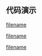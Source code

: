 <h2>代码演示</h2>

<div class="container-demo-main">

<div class="container-demo-left">

[filename](../../src/actionSheet.html ':include :type=code  :fragment=htmldemo')

[filename](../../src/actionSheet.html ':include :type=code  :fragment=jsdemo javascript')

</div>

<div class="container-demo-right">

[filename](../../src/actionSheet.html ':include width=375 height=667')

</div>